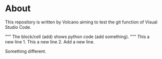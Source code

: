 # About

This repository is written by Volcano aiming to test the git function of Visual Studio Code. 

"""
The block/cell (add) shows python code (add something). 
""" 
This a new line 1.
This a new line 2.
Add a new line.

Something different.